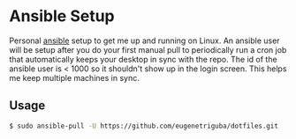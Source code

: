 # Ansible Setup

Personal [ansible](https://docs.ansible.com) setup to get me up and running on Linux. An ansible user will be setup after you do your first manual pull to periodically run a cron job that automatically keeps your desktop in sync with the repo. The id of the ansible user is < 1000 so it shouldn't show up in the login screen. This helps me keep multiple machines in sync.

## Usage

```bash
$ sudo ansible-pull -U https://github.com/eugenetriguba/dotfiles.git
```